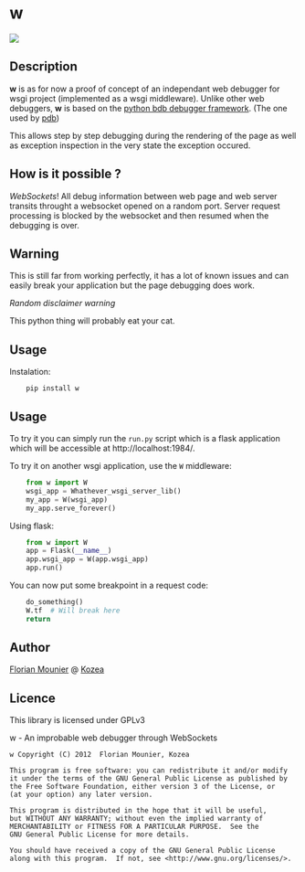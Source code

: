 w
=

![](https://raw.github.com/Kozea/w/master/w.png)

Description
-----------

**w** is as for now a proof of concept of an independant web debugger for wsgi project (implemented as a wsgi middleware).
Unlike other web debuggers, **w** is based on the [python bdb debugger framework](http://docs.python.org/2/library/bdb.html). (The one used by [pdb](http://docs.python.org/2/library/pdb.html))

This allows step by step debugging during the rendering of the page as well as exception inspection in the very state the exception occured.


How is it possible ?
--------------------

*WebSockets*! 
All debug information between web page and web server transits throught a websocket opened on a random port.
Server request processing is blocked by the websocket and then resumed when the debugging is over.


Warning
-------

This is still far from working perfectly, it has a lot of known issues and can easily break your application but the page debugging does work.

*Random disclaimer warning*

This python thing will probably eat your cat.


Usage
-----

Instalation:

```
    pip install w
```

Usage
-----

To try it you can simply run the `run.py` script which is a flask application which will be accessible at http://localhost:1984/.

To try it on another wsgi application, use the `W` middleware:

```python
    from w import W
    wsgi_app = Whathever_wsgi_server_lib()
    my_app = W(wsgi_app)
    my_app.serve_forever()
```

Using flask:

```python
    from w import W
    app = Flask(__name__)
    app.wsgi_app = W(app.wsgi_app)
    app.run()
```

You can now put some breakpoint in a request code:

```python
    do_something()
    W.tf  # Will break here
    return
```


Author
------

[Florian Mounier](http://github.com/paradoxxxzero) @ [Kozea](http://kozea.fr/)


Licence
-------

This library is licensed under GPLv3

w - An improbable web debugger through WebSockets


    w Copyright (C) 2012  Florian Mounier, Kozea

    This program is free software: you can redistribute it and/or modify
    it under the terms of the GNU General Public License as published by
    the Free Software Foundation, either version 3 of the License, or
    (at your option) any later version.

    This program is distributed in the hope that it will be useful,
    but WITHOUT ANY WARRANTY; without even the implied warranty of
    MERCHANTABILITY or FITNESS FOR A PARTICULAR PURPOSE.  See the
    GNU General Public License for more details.

    You should have received a copy of the GNU General Public License
    along with this program.  If not, see <http://www.gnu.org/licenses/>.
